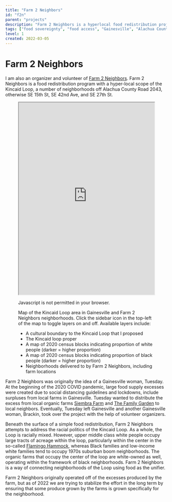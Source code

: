 ```yaml
---
title: "Farm 2 Neighbors"
id: "f2n"
parent: "projects"
description: "Farm 2 Neighbors is a hyperlocal food redistribution project of the Kincaid Loop in Southeast Gainesville."
tags: ["food sovereignty", "food access", "Gainesville", "Alachua County", "nonprofit", "coordination", "mutual aid"]
level: 1
created: 2022-03-05
---
```


# Farm 2 Neighbors

I am also an organizer and volunteer of [Farm 2 Neighbors](https://instagram.com/farm2n). Farm 2 Neighbors is a food redistribution program with a hyper-local scope of the Kincaid Loop, a number of neighborhoods off Alachua County Road 2043, otherwise SE 15th St, SE 42nd Ave, and SE 27th St.

<figure class="narrow">
    <iframe title="Farm 2 Neighbors map of key locations" src="https://www.google.com/maps/d/u/0/embed?mid=1fLpi3F1GD_F2ild3nJDZC9Ekh8eOEwAN&ehbc=2E312F" width="100%" height="600px"></iframe>
    <noscript>
        <p>Javascript is not permitted in your browser.</p>
    </noscript>
    <figcaption">
        <p>Map of the Kincaid Loop area in Gainesville and Farm 2 Neighbors neighborhoods. Click the sidebar icon in the top-left of the map to toggle layers on and off. Available layers include:</p>
        <ul>
            <li>A cultural boundary to the Kincaid Loop that I proposed</li>
            <li>The Kincaid loop proper</li>
            <li>A map of 2020 census blocks indicating proportion of white people (darker = higher proportion)</li>
            <li>A map of 2020 census blocks indicating proportion of black people (darker = higher proportion)</li>
            <li>Neighborhoods delivered to by Farm 2 Neighbors, including farm locations</li>
        </ul>
    </figcaption>
</figure>

Farm 2 Neighbors was originally the idea of a Gainesville woman, Tuesday. At the beginning of the 2020 COVID pandemic, large food supply excesses were created due to social distancing guidelines and lockdowns, include surpluses from local farms in Gainesville. Tuesday wanted to distribute the excess from local organic farms [Siembra Farm](https://siembrafarm.com/) and [The Family Garden](https://www.thefamilygardencsa.com/) to local neighbors. Eventually, Tuesday left Gainesville and another Gainesville woman, Brackin, took over the project with the help of volunteer organizers.

Beneath the surface of a simple food redistribution, Farm 2 Neighbors attempts to address the racial politics of the Kincaid Loop. As a whole, the Loop is racially mixed. However, upper middle class white people occupy large tracts of acreage within the loop, particularly within the center in the so-called [Flamingo Hammock](https://web.archive.org/web/20220506153628/https://www.gainesville.com/story/news/environment/2016/10/01/neighbors-pull-together-to-restore-sandhill-landscape/25277547007/), whereas Black families and low-income white families tend to occupy 1970s suburban boom neighborhoods. The organic farms that occupy the center of the loop are white-owned as well, operating within the framework of black neighborhoods. Farm 2 Neighbors is a way of connecting neighborhoods of the Loop using food as the unifier.

Farm 2 Neighbors originally operated off of the excesses produced by the farm, but as of 2022 we are trying to stabilize the effort in the long term by ensuring that some produce grown by the farms is grown specifically for the neighborhood.